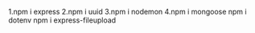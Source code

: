 1.npm i express
2.npm i uuid
3.npm i nodemon
4.npm i mongoose
 npm i dotenv
 npm i express-fileupload